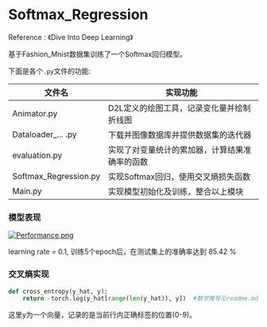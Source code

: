 # Softmax_Regression

Reference : 《Dive Into Deep Learning》

基于Fashion_Mnist数据集训练了一个Softmax回归模型。

下面是各个`.py`文件的功能:

| 文件名                | 实现功能                                       |
| --------------------- | ---------------------------------------------- |
| Animator.py           | D2L定义的绘图工具，记录变化量并绘制折线图      |
| Dataloader_...  .py   | 下载并图像数据库并提供数据集的迭代器           |
| evaluation.py         | 实现了对变量统计的累加器，计算结果准确率的函数 |
| Softmax_Regression.py | 实现Softmax回归，使用交叉熵损失函数            |
| Main.py               | 实现模型初始化及训练，整合以上模块             |



### 模型表现

[![Performance.png](https://i.postimg.cc/4xbD51cc/Performance.png)](https://postimg.cc/Xrq1NdQN)

learning rate = 0.1, 训练5个epoch后，在测试集上的准确率达到 85.42 %

### 

### 交叉熵实现

```python
def cross_entropy(y_hat, y):
    return -torch.log(y_hat[range(len(y_hat)), y])  #数学推导见readme.md
```

这里y为一个向量，记录的是当前行内正确标签的位置(0-9)。


